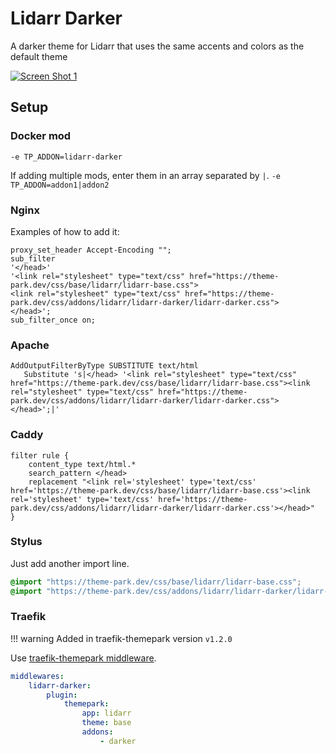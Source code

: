 # Lidarr Darker

A darker theme for Lidarr that uses the same accents and colors as the default theme

<p>
<a href="screenshot1.png" rel="noopener"><img src="screenshot1.png" alt="Screen Shot 1" /></a>
</p>

## Setup

### Docker mod

`-e TP_ADDON=lidarr-darker`

If adding multiple mods, enter them in an array separated by  `|`. `-e TP_ADDON=addon1|addon2`

### Nginx

Examples of how to add it:

```nginx
proxy_set_header Accept-Encoding "";
sub_filter
'</head>'
'<link rel="stylesheet" type="text/css" href="https://theme-park.dev/css/base/lidarr/lidarr-base.css">
<link rel="stylesheet" type="text/css" href="https://theme-park.dev/css/addons/lidarr/lidarr-darker/lidarr-darker.css">
</head>';
sub_filter_once on;
```

### Apache

```nginx
AddOutputFilterByType SUBSTITUTE text/html
   Substitute 's|</head> '<link rel="stylesheet" type="text/css" href="https://theme-park.dev/css/base/lidarr/lidarr-base.css"><link rel="stylesheet" type="text/css" href="https://theme-park.dev/css/addons/lidarr/lidarr-darker/lidarr-darker.css">
</head>';|'
```

### Caddy

```nginx
filter rule {
    content_type text/html.*
    search_pattern </head>
    replacement "<link rel='stylesheet' type='text/css' href='https://theme-park.dev/css/base/lidarr/lidarr-base.css'><link rel='stylesheet' type='text/css' href='https://theme-park.dev/css/addons/lidarr/lidarr-darker/lidarr-darker.css'></head>"
}
```

### Stylus

Just add another import line.

```css
@import "https://theme-park.dev/css/base/lidarr/lidarr-base.css";
@import "https://theme-park.dev/css/addons/lidarr/lidarr-darker/lidarr-darker.css";
```

### Traefik

>
!!! warning
    Added in traefik-themepark version `v1.2.0`

Use <a href="/setup/#traefik" rel="noopener">traefik-themepark middleware</a>. 

```yaml
middlewares:
    lidarr-darker:
        plugin:
            themepark:
                app: lidarr
                theme: base
                addons:
                    - darker
```
